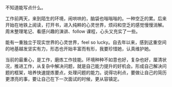 不知道能写点什么。

工作前两天，来到陌生的环境，闹哄哄的，脑袋也嗡嗡嗡的。一种空乏的累。后来开始在地铁上阅读，打开书，进入纯粹的心灵世界，烦闷和空乏的感觉慢慢消解。周末整理笔记、看感兴趣的演讲、follow 课程，心头又充实了一些。

能有一重独立于现实世界的心灵世界，feel so lucky。自去年以来，感到这重空间的地基越发坚实有力，形态也开始丰富而有形，我要珍惜她，认真维护她。

当前的最重心，是工作，磨炼工作技能。环境种种不如意也好，复杂也好，厘清状况，推进工作，从复杂中解决问题，就是自己能力提升的好机会。形成自己解决问题的框架，培养快速提炼要点，处理问题的能力。说得功利点，要做让自己的简历更漂亮的事，要让自己在下一次面试的时候，更从容镇定。